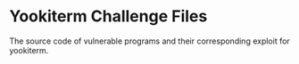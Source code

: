 # Yookiterm Challenge Files

The source code of vulnerable programs and their corresponding exploit for yookiterm.

